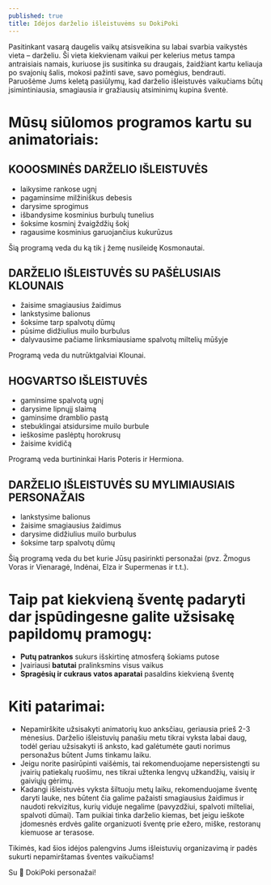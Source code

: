 ```yaml
---
published: true
title: Idėjos darželio išleistuvėms su DokiPoki
---
```

Pasitinkant vasarą daugelis vaikų atsisveikina su labai svarbia vaikystės vieta – darželiu. Ši vieta kiekvienam vaikui per kelerius metus tampa antraisiais namais, kuriuose jis susitinka su draugais, žaidžiant kartu keliauja po svajonių šalis, mokosi pažinti save, savo pomėgius, bendrauti. Paruošėme Jums keletą pasiūlymų, kad darželio išleistuvės vaikučiams būtų įsimintiniausia, smagiausia ir gražiausių atsiminimų kupina šventė.  
# Mūsų siūlomos programos kartu su animatoriais:
<!--more-->
## KOOOSMINĖS DARŽELIO IŠLEISTUVĖS
*	laikysime rankose ugnį 
*	pagaminsime milžiniškus debesis
*	darysime sprogimus
*	išbandysime kosminius burbulų tunelius 
*	šoksime kosminį žvaigždžių šokį
*	ragausime kosminius garuojančius kukurūzus  

Šią programą veda du ką tik į žemę nusileidę Kosmonautai. 
## DARŽELIO IŠLEISTUVĖS SU PAŠĖLUSIAIS KLOUNAIS
*	žaisime smagiausius žaidimus
*	lankstysime balionus
*	šoksime tarp spalvotų dūmų
*	pūsime didžiulius muilo burbulus
*	dalyvausime pačiame linksmiausiame spalvotų miltelių mūšyje  

Programą veda du nutrūktgalviai Klounai. 
## HOGVARTSO IŠLEISTUVĖS
*	gaminsime spalvotą ugnį
*	darysime lipnųjį slaimą
*	gaminsime dramblio pastą
*	stebuklingai atsidursime muilo burbule
*	ieškosime paslėptų horokrusų
*	žaisime kvidičą  

Programą veda burtininkai Haris Poteris ir Hermiona. 
## DARŽELIO IŠLEISTUVĖS SU MYLIMIAUSIAIS PERSONAŽAIS
*	lankstysime balionus
*	žaisime smagiausius žaidimus
*	darysime didžiulius muilo burbulus
*	šoksime tarp spalvotų dūmų  

Šią programą veda du bet kurie Jūsų pasirinkti personažai (pvz. Žmogus Voras ir Vienaragė, Indėnai, Elza ir Supermenas ir t.t.).   


# Taip pat kiekvieną šventę padaryti dar įspūdingesne galite užsisakę papildomų pramogų:
*	__Putų patrankos__ sukurs išskirtinę atmosferą šokiams putose
*	Įvairiausi __batutai__ pralinksmins visus vaikus
*	__Spragėsių ir cukraus vatos aparatai__ pasaldins kiekvieną šventę  

# Kiti patarimai:
*	Nepamirškite užsisakyti animatorių kuo anksčiau, geriausia prieš 2-3 mėnesius. Darželio išleistuvių panašiu metu tikrai vyksta labai daug, todėl geriau užsisakyti iš anksto, kad galėtumėte gauti norimus personažus būtent Jums tinkamu laiku. 
*	Jeigu norite pasirūpinti vaišėmis, tai rekomenduojame nepersistengti su įvairių patiekalų ruošimu, nes tikrai užtenka lengvų užkandžių, vaisių ir gaiviųjų gėrimų. 
*	Kadangi išleistuvės vyksta šiltuoju metų laiku, rekomenduojame šventę daryti lauke, nes būtent čia galime pažaisti smagiausius žaidimus ir naudoti rekvizitus, kurių viduje negalime (pavyzdžiui, spalvoti milteliai, spalvoti dūmai). Tam puikiai tinka darželio kiemas, bet jeigu ieškote įdomesnės erdvės galite organizuoti šventę prie ežero, miške, restoranų kiemuose ar terasose. 



Tikimės, kad šios idėjos palengvins Jums išleistuvių organizavimą ir padės sukurti nepamirštamas šventes vaikučiams!  

Su 🤍 DokiPoki personažai!
